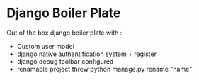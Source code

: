 <h1> Django Boiler Plate </h1>

Out of the box django boiler plate with :

- Custom user model 
- django native authentification system + register 
- django debug toolbar configured 
- renamable project threw python manage.py rename "name"
